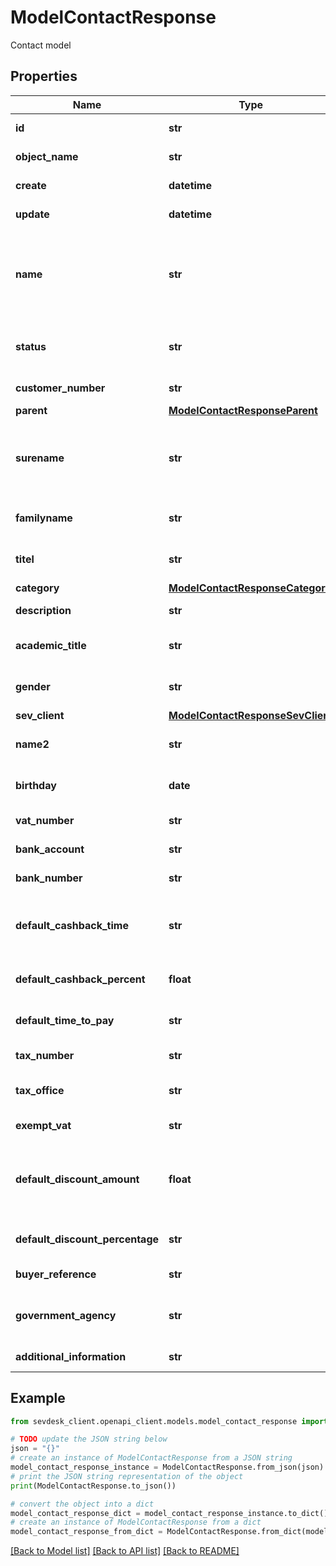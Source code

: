 # ModelContactResponse

Contact model

## Properties

Name | Type | Description | Notes
------------ | ------------- | ------------- | -------------
**id** | **str** | The contact id | [optional] [readonly] 
**object_name** | **str** | The contact object name | [optional] [readonly] 
**create** | **datetime** | Date of contact creation | [optional] [readonly] 
**update** | **datetime** | Date of last contact update | [optional] [readonly] 
**name** | **str** | The organization name.&lt;br&gt; Be aware that the type of contact will depend on this attribute.&lt;br&gt; If it holds a value, the contact will be regarded as an organization. | [optional] [readonly] 
**status** | **str** | Defines the status of the contact. 100 &lt;-&gt; Lead - 500 &lt;-&gt; Pending - 1000 &lt;-&gt; Active. | [optional] [readonly] 
**customer_number** | **str** | The customer number | [optional] [readonly] 
**parent** | [**ModelContactResponseParent**](ModelContactResponseParent.md) |  | [optional] 
**surename** | **str** | The &lt;b&gt;first&lt;/b&gt; name of the contact.&lt;br&gt; Yeah... not quite right in literally every way. We know.&lt;br&gt; Not to be used for organizations. | [optional] [readonly] 
**familyname** | **str** | The last name of the contact.&lt;br&gt; Not to be used for organizations. | [optional] [readonly] 
**titel** | **str** | A non-academic title for the contact. Not to be used for organizations. | [optional] [readonly] 
**category** | [**ModelContactResponseCategory**](ModelContactResponseCategory.md) |  | [optional] 
**description** | **str** | A description for the contact. | [optional] [readonly] 
**academic_title** | **str** | A academic title for the contact. Not to be used for organizations. | [optional] [readonly] 
**gender** | **str** | Gender of the contact.&lt;br&gt; Not to be used for organizations. | [optional] [readonly] 
**sev_client** | [**ModelContactResponseSevClient**](ModelContactResponseSevClient.md) |  | [optional] 
**name2** | **str** | Second name of the contact.&lt;br&gt; Not to be used for organizations. | [optional] [readonly] 
**birthday** | **date** | Birthday of the contact.&lt;br&gt; Not to be used for organizations. | [optional] [readonly] 
**vat_number** | **str** | Vat number of the contact. | [optional] [readonly] 
**bank_account** | **str** | Bank account number (IBAN) of the contact. | [optional] [readonly] 
**bank_number** | **str** | Bank number of the bank used by the contact. | [optional] [readonly] 
**default_cashback_time** | **str** | Absolute time in days which the contact has to pay his invoices and subsequently get a cashback. | [optional] [readonly] 
**default_cashback_percent** | **float** | Percentage of the invoice sum the contact gets back if he paid invoices in time. | [optional] [readonly] 
**default_time_to_pay** | **str** | The payment goal in days which is set for every invoice of the contact. | [optional] [readonly] 
**tax_number** | **str** | The tax number of the contact. | [optional] [readonly] 
**tax_office** | **str** | The tax office of the contact (only for greek customers). | [optional] [readonly] 
**exempt_vat** | **str** | Defines if the contact is freed from paying vat. | [optional] [readonly] 
**default_discount_amount** | **float** | The default discount the contact gets for every invoice.&lt;br&gt; Depending on defaultDiscountPercentage attribute, in percent or absolute value. | [optional] [readonly] 
**default_discount_percentage** | **str** | Defines if the discount is a percentage (true) or an absolute value (false). | [optional] [readonly] 
**buyer_reference** | **str** | Buyer reference of the contact. | [optional] [readonly] 
**government_agency** | **str** | Defines whether the contact is a government agency (true) or not (false). | [optional] [readonly] 
**additional_information** | **str** | Additional information stored for the contact. | [optional] [readonly] 

## Example

```python
from sevdesk_client.openapi_client.models.model_contact_response import ModelContactResponse

# TODO update the JSON string below
json = "{}"
# create an instance of ModelContactResponse from a JSON string
model_contact_response_instance = ModelContactResponse.from_json(json)
# print the JSON string representation of the object
print(ModelContactResponse.to_json())

# convert the object into a dict
model_contact_response_dict = model_contact_response_instance.to_dict()
# create an instance of ModelContactResponse from a dict
model_contact_response_from_dict = ModelContactResponse.from_dict(model_contact_response_dict)
```
[[Back to Model list]](../README.md#documentation-for-models) [[Back to API list]](../README.md#documentation-for-api-endpoints) [[Back to README]](../README.md)


